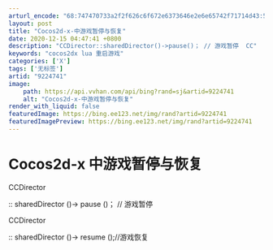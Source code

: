 ```yaml
---
arturl_encode: "68:747470733a2f2f626c6f672e6373646e2e6e65742f71714d43:592f61727469636c652f64657461696c732f39323234373431"
layout: post
title: "Cocos2d-x-中游戏暂停与恢复"
date: 2020-12-15 04:47:41 +0800
description: "CCDirector::sharedDirector()->pause()； // 游戏暂停  CC"
keywords: "cocos2dx lua 重启游戏"
categories: ['X']
tags: ['无标签']
artid: "9224741"
image:
    path: https://api.vvhan.com/api/bing?rand=sj&artid=9224741
    alt: "Cocos2d-x-中游戏暂停与恢复"
render_with_liquid: false
featuredImage: https://bing.ee123.net/img/rand?artid=9224741
featuredImagePreview: https://bing.ee123.net/img/rand?artid=9224741
---
```


# Cocos2d-x 中游戏暂停与恢复

CCDirector

::
sharedDirector
()->
pause
()； // 游戏暂停

CCDirector

::
sharedDirector
()->
resume
();//游戏恢复